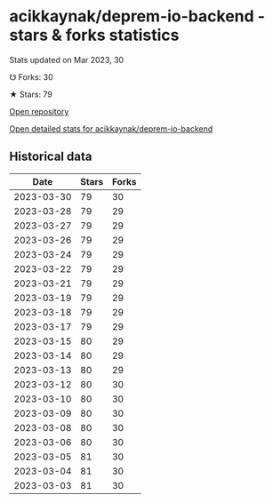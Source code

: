 # acikkaynak/deprem-io-backend - stars & forks statistics

Stats updated on Mar 2023, 30

☋ Forks: 30

★ Stars: 79

[Open repository](https://github.com/acikkaynak/deprem-io-backend)

[Open detailed stats for acikkaynak/deprem-io-backend](https://reviewgithub.com/rep/acikkaynak/deprem-io-backend)

## Historical data
| Date | Stars | Forks |
|------|-------|-------|
| 2023-03-30 | 79 | 30 | 
| 2023-03-28 | 79 | 29 | 
| 2023-03-27 | 79 | 29 | 
| 2023-03-26 | 79 | 29 | 
| 2023-03-24 | 79 | 29 | 
| 2023-03-22 | 79 | 29 | 
| 2023-03-21 | 79 | 29 | 
| 2023-03-19 | 79 | 29 | 
| 2023-03-18 | 79 | 29 | 
| 2023-03-17 | 79 | 29 | 
| 2023-03-15 | 80 | 29 | 
| 2023-03-14 | 80 | 29 | 
| 2023-03-13 | 80 | 29 | 
| 2023-03-12 | 80 | 30 | 
| 2023-03-10 | 80 | 30 | 
| 2023-03-09 | 80 | 30 | 
| 2023-03-08 | 80 | 30 | 
| 2023-03-06 | 80 | 30 | 
| 2023-03-05 | 81 | 30 | 
| 2023-03-04 | 81 | 30 | 
| 2023-03-03 | 81 | 30 | 

